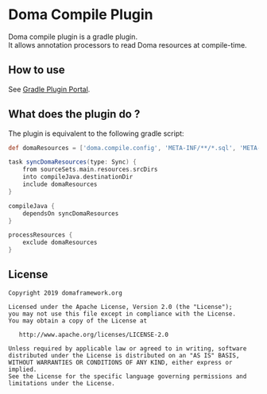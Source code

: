 Doma Compile Plugin
===================

Doma compile plugin is a gradle plugin.  
It allows annotation processors to read Doma resources at compile-time.

How to use
----------

See [Gradle Plugin Portal](https://plugins.gradle.org/plugin/org.seasar.doma.compile).


What does the plugin do ?
-------------------------

The plugin is equivalent to the following gradle script:

```groovy
def domaResources = ['doma.compile.config', 'META-INF/**/*.sql', 'META-INF/**/*.script']

task syncDomaResources(type: Sync) {
    from sourceSets.main.resources.srcDirs
    into compileJava.destinationDir
    include domaResources
}

compileJava {
    dependsOn syncDomaResources
}

processResources {
    exclude domaResources
}
```

License
-------

```
Copyright 2019 domaframework.org

Licensed under the Apache License, Version 2.0 (the "License");
you may not use this file except in compliance with the License.
You may obtain a copy of the License at

   http://www.apache.org/licenses/LICENSE-2.0

Unless required by applicable law or agreed to in writing, software
distributed under the License is distributed on an "AS IS" BASIS,
WITHOUT WARRANTIES OR CONDITIONS OF ANY KIND, either express or implied.
See the License for the specific language governing permissions and
limitations under the License.
```
